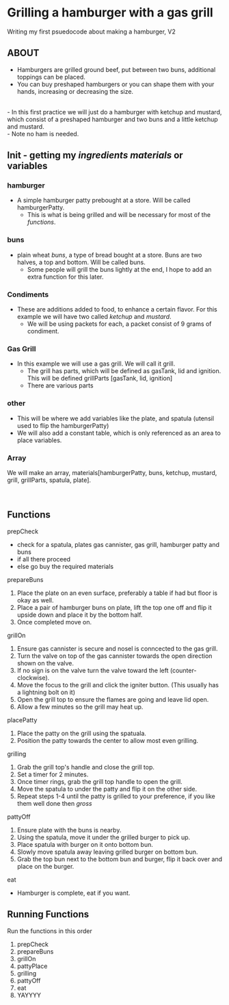 # Grilling a hamburger with a gas grill
Writing my first psuedocode about making a hamburger, V2
## ABOUT
- Hamburgers are grilled ground beef, put between two buns, additional toppings can be placed.
- You can buy preshaped hamburgers or you can shape them with your hands, increasing or decreasing the size.
<br>
- In this first practice we will just do a hamburger with ketchup and mustard, which consist of a preshaped hamburger and two buns and a little ketchup and mustard.
<br>
- Note no ham is needed.
<br>

## Init - getting my *ingredients materials* or variables

### hamburger
- A simple hamburger patty prebought at a store. Will be called hamburgerPatty.
  -  This is what is being grilled and will be necessary for most of the *functions*.

### buns
- plain wheat *buns*, a type of bread bought at a store. Buns are two halves, a top and bottom. Will be called buns.
  - Some people will grill the buns lightly at the end, I hope to add an extra function for this later.
 
### Condiments
- These are additions added to food, to enhance a certain flavor. For this example we will have two called *ketchup* and *mustard*.
  - We will be using packets for each, a packet consist of 9 grams of condiment.

### Gas Grill
- In this example we will use a gas grill. We will call it grill.
  - The grill has parts, which will be defined as gasTank, lid and ignition. This will be defined grillParts [gasTank, lid, ignition]
  - There are various parts

### other
- This will be where we add variables like the plate, and spatula (utensil used to flip the hamburgerPatty)
- We will also add a constant table, which is only referenced as an area to place variables.

### Array
We will make an array, materials[hamburgerPatty, buns, ketchup, mustard, grill, grillParts, spatula, plate].

<br>

## Functions

prepCheck
* check for a spatula, plates gas cannister, gas grill, hamburger patty and buns
* if all there proceed
* else go buy the required materials

prepareBuns
1. Place the plate on an even surface, preferably a table if had but floor is okay as well.
2. Place a pair of hamburger buns on plate, lift the top one off and flip it upside down and place it by the bottom half.
3. Once completed move on.

grillOn
1. Ensure gas cannister is secure and nosel is conncected to the gas grill.
2. Turn the valve on top of the gas cannister towards the open direction shown on the valve.
3. If no sign is on the valve turn the valve toward the left  (counter-clockwise).
4. Move the focus to the grill and click the igniter button. (This usually has a lightning bolt on it)
5. Open the grill top to ensure the flames are going and leave lid open.
6. Allow a few minutes so the grill may heat up.

placePatty
1. Place the patty on the grill using the spatuala.
2. Position the patty towards the center to allow most even grilling.

grilling
1. Grab the grill top's handle and close the grill top.
2. Set a timer for 2 minutes.
3. Once timer rings, grab the grill top handle to open the grill.
4. Move the spatula to under the patty and flip it on the other side.
5. Repeat steps 1-4 until the patty is grilled to your preference, if you like them well done then *gross*

pattyOff
1. Ensure plate with the buns is nearby.
2. Using the spatula, move it under the grilled burger to pick up.
3. Place spatula with burger on it onto bottom bun.
4. Slowly move spatula away leaving grilled burger on bottom bun.
5. Grab the top bun next to the bottom bun and burger, flip it back over and place on the burger.

eat
* Hamburger is complete, eat if you want.

## Running Functions

Run the functions in this order
1. prepCheck
2. prepareBuns
3. grillOn
4. pattyPlace
5. grilling
6. pattyOff
7. eat
8. YAYYYY
